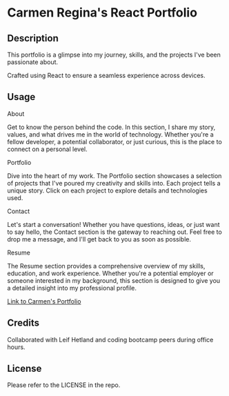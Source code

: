 # Carmen Regina's React Portfolio

## Description

This portfolio is a glimpse into my journey, skills, and the projects I've been passionate about.

Crafted using React to ensure a seamless experience across devices.

## Usage

About

Get to know the person behind the code. In this section, I share my story, values, and what drives me in the world of technology. Whether you're a fellow developer, a potential collaborator, or just curious, this is the place to connect on a personal level.

Portfolio

Dive into the heart of my work. The Portfolio section showcases a selection of projects that I've poured my creativity and skills into. Each project tells a unique story. Click on each project to explore details and technologies used.

Contact

Let's start a conversation! Whether you have questions, ideas, or just want to say hello, the Contact section is the gateway to reaching out. Feel free to drop me a message, and I'll get back to you as soon as possible. 

Resume

The Resume section provides a comprehensive overview of my skills, education, and work experience. Whether you're a potential employer or someone interested in my background, this section is designed to give you a detailed insight into my professional profile.

[Link to Carmen's Portfolio](https://crcarmen23.netlify.app/)

## Credits

Collaborated with Leif Hetland and coding bootcamp peers during office hours.

## License

Please refer to the LICENSE in the repo.